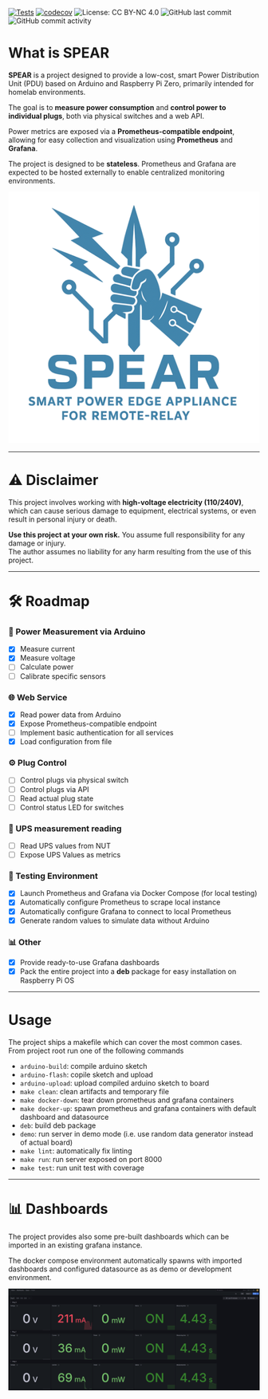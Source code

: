 [![Tests](https://github.com/alessandrovalentini/spear/actions/workflows/tests.yml/badge.svg)](https://github.com/alessandrovalentini/spear/actions/workflows/tests.yml)
[![codecov](https://codecov.io/gh/alessandrovalentini/spear/branch/main/graph/badge.svg)](https://codecov.io/gh/alessandrovalentini/spear)
![License: CC BY-NC 4.0](https://img.shields.io/badge/License-CC%20BY--NC%204.0-lightgrey.svg)
![GitHub last commit](https://img.shields.io/github/last-commit/alessandrovalentini/spear)
![GitHub commit activity](https://img.shields.io/github/commit-activity/m/alessandrovalentini/spear)

# What is SPEAR

**SPEAR** is a project designed to provide a low-cost, smart Power Distribution Unit (PDU) based on Arduino and
Raspberry Pi Zero, primarily intended for homelab environments.

The goal is to **measure power consumption** and **control power to individual plugs**, both via physical switches and a
web API.

Power metrics are exposed via a **Prometheus-compatible endpoint**, allowing for easy collection and visualization using
**Prometheus** and **Grafana**.

The project is designed to be **stateless**. Prometheus and Grafana are expected to be hosted externally to enable
centralized monitoring environments.

![logo](doc/imgs/logo.png)

---

# ⚠️ Disclaimer

This project involves working with **high-voltage electricity (110/240V)**, which can cause serious damage to equipment,
electrical systems, or even result in personal injury or death.

**Use this project at your own risk.** You assume full responsibility for any damage or injury.  
The author assumes no liability for any harm resulting from the use of this project.

---

# 🛠 Roadmap

### 🔌 Power Measurement via Arduino

- [x] Measure current
- [x] Measure voltage
- [ ] Calculate power
- [ ] Calibrate specific sensors

### 🌐 Web Service

- [x] Read power data from Arduino
- [x] Expose Prometheus-compatible endpoint
- [ ] Implement basic authentication for all services
- [x] Load configuration from file

### ⚙️ Plug Control

- [ ] Control plugs via physical switch
- [ ] Control plugs via API
- [ ] Read actual plug state
- [ ] Control status LED for switches

### 🔌 UPS measurement reading
- [ ] Read UPS values from NUT
- [ ] Expose UPS Values as metrics

### 🧪 Testing Environment

- [x] Launch Prometheus and Grafana via Docker Compose (for local testing)
- [x] Automatically configure Prometheus to scrape local instance
- [x] Automatically configure Grafana to connect to local Prometheus
- [x] Generate random values to simulate data without Arduino

### 📊 Other

- [x] Provide ready-to-use Grafana dashboards
- [x] Pack the entire project into a **deb** package for easy installation on Raspberry Pi OS

---

# Usage

The project ships a makefile which can cover the most common cases. From project root run one of the following commands

- `arduino-build`: compile arduino sketch
- `arduino-flash`: copile sketch and upload
- `arduino-upload`: upload compiled arduino sketch to board
- `make clean`: clean artifacts and temporary file
- `make docker-down`: tear down prometheus and grafana containers
- `make docker-up`: spawn prometheus and grafana containers with default dashboard and datasource
- `deb`: build deb package
- `demo`: run server in demo mode (i.e. use random data generator instead of actual board)
- `make lint`: automatically fix linting
- `make run`: run server exposed on port 8000
- `make test`: run unit test with coverage

---

# 📊 Dashboards

The project provides also some pre-built dashboards which can be imported in an existing grafana instance.

The docker compose environment automatically spawns with imported dashboards and configured datasource as as demo or
development environment.

![plug dashboard](doc/imgs/plug_dashboard.png)